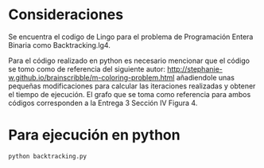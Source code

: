 # Consideraciones
Se encuentra el codigo de Lingo para el problema de Programación Entera Binaria como Backtracking.lg4.

Para el código realizado en python es necesario mencionar que el código se tomo como de referencia del siguiente autor: http://stephanie-w.github.io/brainscribble/m-coloring-problem.html
añadiendole unas pequeñas modificaciones para calcular las iteraciones realizadas y obtener el tiempo de ejecución.
El grafo que se toma como referencia  para ambos códigos corresponden a la Entrega 3 Sección IV Figura 4.
# Para ejecución en python
```
python backtracking.py
```
